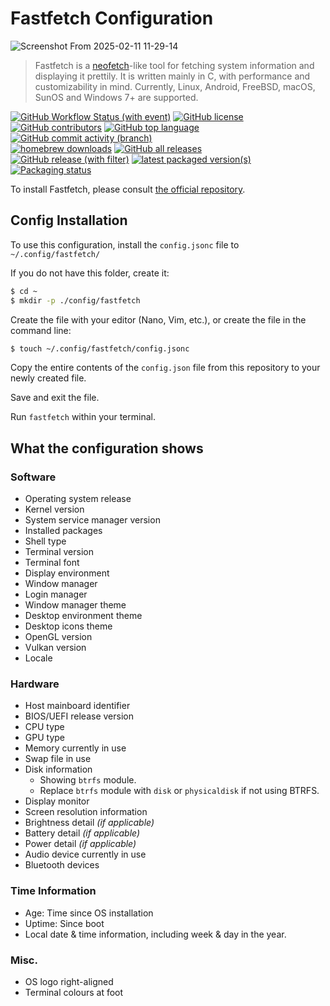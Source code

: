# Fastfetch Configuration

![Screenshot From 2025-02-11 11-29-14](https://github.com/user-attachments/assets/9e9bb233-6f2a-4685-aba8-24de86854f03)

> Fastfetch is a [neofetch](https://github.com/dylanaraps/neofetch)-like tool for fetching system information and displaying it prettily. It is written mainly in C, with performance and customizability in mind. Currently, Linux, Android, FreeBSD, macOS, SunOS and Windows 7+ are supported.

[![GitHub Workflow Status (with event)](https://img.shields.io/github/actions/workflow/status/fastfetch-cli/fastfetch/ci.yml)](https://github.com/fastfetch-cli/fastfetch/actions)
[![GitHub license](https://img.shields.io/github/license/fastfetch-cli/fastfetch)](https://github.com/fastfetch-cli/fastfetch/blob/dev/LICENSE)
[![GitHub contributors](https://img.shields.io/github/contributors/fastfetch-cli/fastfetch)](https://github.com/fastfetch-cli/fastfetch/graphs/contributors)
[![GitHub top language](https://img.shields.io/github/languages/top/fastfetch-cli/fastfetch?logo=c&label=)](https://github.com/fastfetch-cli/fastfetch/blob/dev/CMakeLists.txt#L5)
[![GitHub commit activity (branch)](https://img.shields.io/github/commit-activity/m/fastfetch-cli/fastfetch)](https://github.com/fastfetch-cli/fastfetch/commits)  
[![homebrew downloads](https://img.shields.io/homebrew/installs/dm/fastfetch?logo=homebrew)](https://formulae.brew.sh/formula/fastfetch#default)
[![GitHub all releases](https://img.shields.io/github/downloads/fastfetch-cli/fastfetch/total?logo=github)](https://github.com/fastfetch-cli/fastfetch/releases)  
[![GitHub release (with filter)](https://img.shields.io/github/v/release/fastfetch-cli/fastfetch?logo=github)](https://github.com/fastfetch-cli/fastfetch/releases)
[![latest packaged version(s)](https://repology.org/badge/latest-versions/fastfetch.svg)](https://repology.org/project/fastfetch/versions)
[![Packaging status](https://repology.org/badge/tiny-repos/fastfetch.svg)](https://repology.org/project/fastfetch/versions)

To install Fastfetch, please consult [the official repository](https://github.com/fastfetch-cli/fastfetch).

## Config Installation

To use this configuration, install the `config.jsonc` file to `~/.config/fastfetch/`

If you do not have this folder, create it:

```sh
$ cd ~
$ mkdir -p ./config/fastfetch
```

Create the file with your editor (Nano, Vim, etc.), or create the file in the command line:

```sh
$ touch ~/.config/fastfetch/config.jsonc
```

Copy the entire contents of the `config.json` file from this repository to your newly created file.

Save and exit the file.

Run `fastfetch` within your terminal.

## What the configuration shows

### Software

- Operating system release
- Kernel version
- System service manager version
- Installed packages
- Shell type
- Terminal version
- Terminal font
- Display environment
- Window manager
- Login manager
- Window manager theme
- Desktop environment theme
- Desktop icons theme
- OpenGL version
- Vulkan version
- Locale

### Hardware

- Host mainboard identifier
- BIOS/UEFI release version
- CPU type
- GPU type
- Memory currently in use
- Swap file in use
- Disk information
  - Showing `btrfs` module.
  - Replace `btrfs` module with `disk` or `physicaldisk` if not using BTRFS.
- Display monitor
- Screen resolution information
- Brightness detail _(if applicable)_
- Battery detail _(if applicable)_
- Power detail _(if applicable)_
- Audio device currently in use
- Bluetooth devices

### Time Information

- Age: Time since OS installation
- Uptime: Since boot
- Local date & time information, including week & day in the year.

### Misc.

- OS logo right-aligned
- Terminal colours at foot
